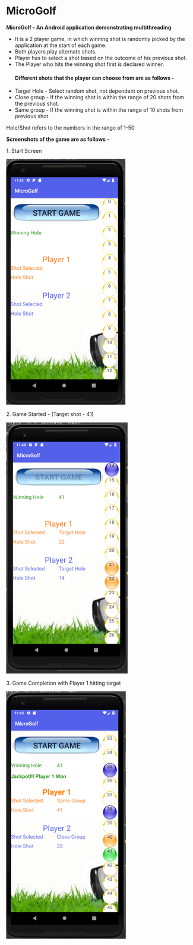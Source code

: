 # MicroGolf
<b>MicroGolf - An Android application demonstrating multithreading </b>

<ul>
<li>It is a 2 player game, in which winning shot is randomly picked by the application at the start of each game. </li>
<li>Both players play alternate shots.</li>
<li>Player has to select a shot based on the outcome of his previous shot.</li>
<li>The Player who hits the winning shot first is declared winner.</li>
</ul>

<ul>
<h4>Different shots that the player can choose from are as follows -</h4>
<li>Target Hole - Select random shot, not dependent on previous shot.</li>
<li>Close group - If the winning shot is within the range of 20 shots from the previous shot.</li>
<li>Same group - If the winning shot is within the range of 10 shots from previous shot.</li>
</ul>

<p>Hole/Shot refers to the numbers in the range of 1-50</p>

<b>Screenshots of the game are as follows -</b><br>
<p>1. Start  Screen</p>

![](Previews/Capture1.PNG?raw=true "Initial Screen")<br>
<p>2. Game Started - (Target shot - 41)</p>

![](Previews/Capture2.PNG?raw=true "Second Screen")<br>
<p>3. Game Completion with Player 1 hitting target</p>

![](Previews/Capture3.PNG?raw=true "End Screen")
